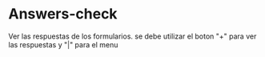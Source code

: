 # Answers-check
Ver las respuestas de los formularios. se debe utilizar el boton "+" para ver las respuestas y "|" para el menu
